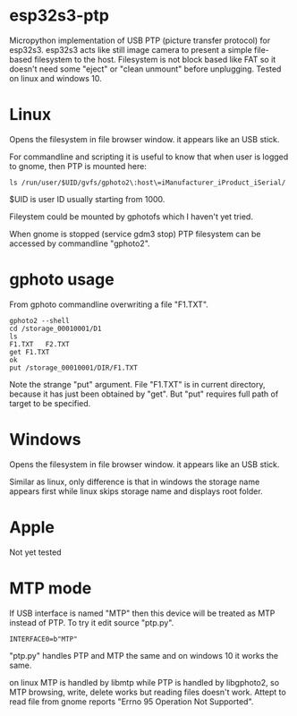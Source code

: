 # esp32s3-ptp

Micropython implementation of USB PTP (picture transfer protocol) for esp32s3.
esp32s3 acts like still image camera to present a simple file-based filesystem
to the host. Filesystem is not block based like FAT so it doesn't need some
"eject" or "clean unmount" before unplugging. Tested on linux and windows 10.

# Linux

Opens the filesystem in file browser window.
it appears like an USB stick.

For commandline and scripting it is useful
to know that when user is logged to gnome,
then PTP is mounted here:

    ls /run/user/$UID/gvfs/gphoto2\:host\=iManufacturer_iProduct_iSerial/

$UID is user ID usually starting from 1000.

Fileystem could be mounted by gphotofs
which I haven't yet tried.

When gnome is stopped (service gdm3 stop)
PTP filesystem can be accessed
by commandline "gphoto2".

# gphoto usage

From gphoto commandline overwriting a file "F1.TXT".

    gphoto2 --shell
    cd /storage_00010001/D1
    ls
    F1.TXT   F2.TXT
    get F1.TXT
    ok
    put /storage_00010001/DIR/F1.TXT

Note the strange "put" argument. File "F1.TXT" is in
current directory, because it has just been obtained by "get".
But "put" requires full path of target to be specified.

# Windows

Opens the filesystem in file browser window.
it appears like an USB stick.

Similar as linux, only difference is that in
windows the storage name appears first while
linux skips storage name and displays root folder.

# Apple

Not yet tested

# MTP mode

If USB interface is named "MTP" then this device
will be treated as MTP instead of PTP. To try it
edit source "ptp.py".

    INTERFACE0=b"MTP"

"ptp.py" handles PTP and MTP the same and
on windows 10 it works the same.

on linux MTP is handled by libmtp while PTP is
handled by libgphoto2, so MTP browsing, write,
delete works but reading files doesn't work.
Attept to read file from gnome reports
"Errno 95 Operation Not Supported".

